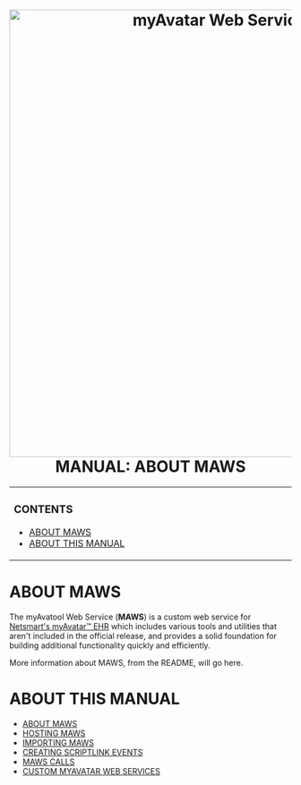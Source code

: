 ﻿<!--
  Software manual template (b210104)
  https://github.com/APrettyCoolProgram/my-development-environment/tree/master/templates/documentation
-->

<h1 align="center">

  <img src="../resources/asset/img/logo/maws-logo-800x150.png" alt="myAvatar Web Service logo" width="800">
  <br>
  MANUAL: ABOUT MAWS
  <br>

</h1>

<!-- The HTML indentations have to stay this way to work. -->
<table>
<tr>
<td img src="non-existant-spacer.png" alt="non-existant-spacer" width="1000" height="1">

  ### CONTENTS
  * [ABOUT MAWS](#manual-about-maws.md)
  * [ABOUT THIS MANUAL](#about-this-manual.md)
  
</td>
</tr>
</table>

# ABOUT MAWS
The myAvatool Web Service (**MAWS**) is a custom web service for [Netsmart's myAvatar™ EHR](https://www.ntst.com/Solutions-and-Services/Offerings/myAvatar) which includes various tools and utilities that aren't included in the official release, and provides a solid foundation for building additional functionality quickly and efficiently. 

More information about MAWS, from the README, will go here.

# ABOUT THIS MANUAL

* [ABOUT MAWS](#manual-about-maws.md)
* [HOSTING MAWS](#manual-hosting-maws.md)
* [IMPORTING MAWS](#manual-importing-maws.md)
* [CREATING SCRIPTLINK EVENTS](#manual-creating-scriptlink-events.md)
* [MAWS CALLS](#manual-maws-calls.md)
* [CUSTOM MYAVATAR WEB SERVICES](#manual-custom-myavatar-web-services.md)